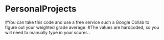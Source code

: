 # PersonalProjects
#You can take this code and use a free service such a Google Collab to figure out your weighted grade average. 
#The values are hardcoded, so you will need to manually type in your scores .
